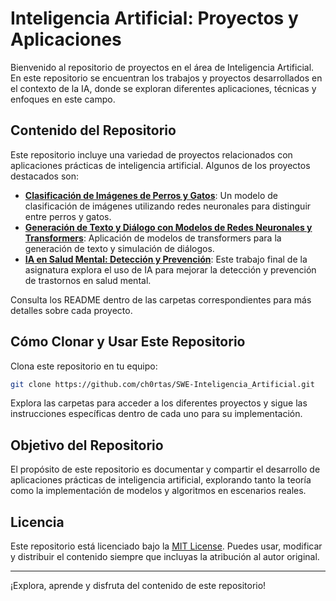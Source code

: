 # Inteligencia Artificial: Proyectos y Aplicaciones

Bienvenido al repositorio de proyectos en el área de Inteligencia Artificial. En este repositorio se encuentran los trabajos y proyectos desarrollados en el contexto de la IA, donde se exploran diferentes aplicaciones, técnicas y enfoques en este campo.

## Contenido del Repositorio

Este repositorio incluye una variedad de proyectos relacionados con aplicaciones prácticas de inteligencia artificial. Algunos de los proyectos destacados son:

- **[Clasificación de Imágenes de Perros y Gatos](https://github.com/ch0rtas/SWE-Inteligencia_Artificial/tree/main/Clasificaci%C3%B3n_Imagenes_Perros_y_Gatos)**: Un modelo de clasificación de imágenes utilizando redes neuronales para distinguir entre perros y gatos.
- **[Generación de Texto y Diálogo con Modelos de Redes Neuronales y Transformers](https://github.com/ch0rtas/SWE-Inteligencia_Artificial/tree/main/Generacion_Texto_Dialogo_Redes_Neuronales_Transformers)**: Aplicación de modelos de transformers para la generación de texto y simulación de diálogos.
- **[IA en Salud Mental: Detección y Prevención](https://github.com/ch0rtas/SWE-Inteligencia_Artificial/tree/main/IA_Salud_Mental_Deteccion_Prevention)**: Este trabajo final de la asignatura explora el uso de IA para mejorar la detección y prevención de trastornos en salud mental.

Consulta los README dentro de las carpetas correspondientes para más detalles sobre cada proyecto.

## Cómo Clonar y Usar Este Repositorio

Clona este repositorio en tu equipo:

```bash
git clone https://github.com/ch0rtas/SWE-Inteligencia_Artificial.git
```
Explora las carpetas para acceder a los diferentes proyectos y sigue las instrucciones específicas dentro de cada uno para su implementación.

## Objetivo del Repositorio
El propósito de este repositorio es documentar y compartir el desarrollo de aplicaciones prácticas de inteligencia artificial, explorando tanto la teoría como la implementación de modelos y algoritmos en escenarios reales.

## Licencia
Este repositorio está licenciado bajo la [MIT License](LICENSE). Puedes usar, modificar y distribuir el contenido siempre que incluyas la atribución al autor original.

---
¡Explora, aprende y disfruta del contenido de este repositorio!
